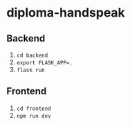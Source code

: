 # diploma-handspeak

## Backend

1. `cd backend`
2. `export FLASK_APP=.`
3. `flask run`

## Frontend
1. `cd frontend`
2. `npm run dev`
